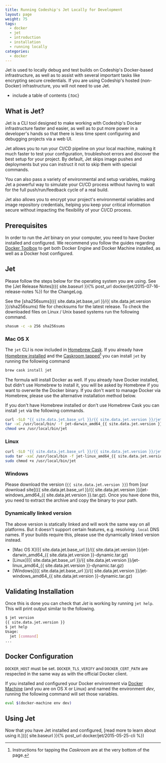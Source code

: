 ```yaml
---
title: Running Codeship's Jet Locally for Development
layout: page
weight: 75
tags:
  - docker
  - jet
  - introduction
  - installation
  - running locally
categories:
  - docker
---
```


<div class="info-block">


Jet is used to locally debug and test builds on Codeship's Docker-based infrastructure, as well as to assist with several important tasks like encrypting secure credentials. If you are using Codeship's hosted (non-Docker) infrastructure, you will not need to use Jet.
</div>

* include a table of contents
{:toc}

## What is Jet?

Jet is a CLI tool designed to make working with Codeship's Docker infrastructure faster and easier, as well as to put more power in a developer's hands so that there is less time spent configuring and debugging projects via a web UI.

Jet allows you to run your CI/CD pipeline on your local machine, making it much faster to test your configuration, troubleshoot errors and discover the best setup for your project. By default, Jet skips image pushes and deployments but you can instruct it not to skip them with special commands.

You can also pass a variety of environmental and setup variables, making Jet a powerful way to simulate your CI/CD process without having to wait for the full push/run/feedback cycle of a real build.

Jet also allows you to encrypt your project's environmental variables and image repository credentials, helping you keep your critical information secure without impacting the flexibility of your CI/CD process.

## Prerequisites

In order to run the _Jet_ binary on your computer, you need to have Docker installed and configured. We recommend you follow the guides regarding [Docker Toolbox](https://www.docker.com/toolbox) to get both Docker Engine and Docker Machine installed, as well as a Docker host configured.

## Jet

Please follow the steps below for the operating system you are using. See the [Jet Release Notes]({{ site.baseurl }}{% post_url docker/jet/2015-07-16-release-notes %}) for the ChangeLog.

See the [sha256sums]({{ site.data.jet.base_url }}/{{ site.data.jet.version }}/sha256sums) file for checksums for the latest release. To check the downloaded files on Linux / Unix based systems run the following command.

```bash
shasum -c -a 256 sha256sums
```

### Mac OS X

The `jet` CLI is now included in [Homebrew Cask](https://caskroom.github.io/). If you already have [Homebrew installed](http://brew.sh/) and the [Caskroom tapped](https://caskroom.github.io/)[^1] you can install `jet` by running the following command

```bash
brew cask install jet
```

The formula will install Docker as well. If you already have Docker installed, but didn't use Homebrew to install it, you will be asked by Homebrew if you want to overwrite the Docker binary. If you don't want to manage Docker via Homebrew, please use the alternative installation method below.

If you don't have Homebrew installed or don't use Homebrew Cask you can install `jet` via the following commands.

```bash
curl -SLO "{{ site.data.jet.base_url }}/{{ site.data.jet.version }}/jet-darwin_amd64_{{ site.data.jet.version }}.tar.gz"
tar -xC /usr/local/bin/ -f jet-darwin_amd64_{{ site.data.jet.version }}.tar.gz
chmod u+x /usr/local/bin/jet
```

[^1]: Instructions for tapping the _Caskroom_ are at the very bottom of the page.

### Linux

```bash
curl -SLO "{{ site.data.jet.base_url }}/{{ site.data.jet.version }}/jet-linux_amd64_{{ site.data.jet.version }}.tar.gz"
sudo tar -xaC /usr/local/bin -f jet-linux_amd64_{{ site.data.jet.version }}.tar.gz
sudo chmod +x /usr/local/bin/jet
```

### Windows

Please download the version (`{{ site.data.jet.version }}`) from [our download site]({{ site.data.jet.base_url }}/{{ site.data.jet.version }}/jet-windows_amd64_{{ site.data.jet.version }}.tar.gz). Once you have done this, you need to extract the archive and copy the binary to your path.

### Dynamically linked version

The above version is statically linked and will work the same way on all platforms. But it doesn't support certain features, e.g. resolving `.local` DNS names. If your builds require this, please use the dynamically linked version instead.

* [Mac OS X]({{ site.data.jet.base_url }}/{{ site.data.jet.version }}/jet-darwin_amd64_{{ site.data.jet.version }}-dynamic.tar.gz)
* [Linux]({{ site.data.jet.base_url }}/{{ site.data.jet.version }}/jet-linux_amd64_{{ site.data.jet.version }}-dynamic.tar.gz)
* [Windows]({{ site.data.jet.base_url }}/{{ site.data.jet.version }}/jet-windows_amd64_{{ site.data.jet.version }}-dynamic.tar.gz)

## Validating Installation

Once this is done you can check that _Jet_ is working by running `jet help`. This will print output similar to the following.

```bash
$ jet version
{{ site.data.jet.version }}
$ jet help
Usage:
  jet [command]
...
```

## Docker Configuration

`DOCKER_HOST` must be set. `DOCKER_TLS_VERIFY` and `DOCKER_CERT_PATH` are respected in the same way as with the official Docker client.

If you installed and configured your Docker environment via [Docker Machine](https://docs.docker.com/machine/) (and you are on OS X or Linux) and named the environment _dev_, running the following command will set those variables.

```bash
eval $(docker-machine env dev)
```

## Using Jet

Now that you have Jet installed and configured, [read more to learn about using it.]({{ site.baseurl }}{% post_url docker/jet/2015-05-25-cli %})
